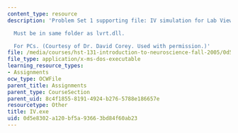 ```yaml
---
content_type: resource
description: 'Problem Set 1 supporting file: IV simulation for Lab View Run Time.

  Must be in same folder as lvrt.dll.

  For PCs. (Courtesy of Dr. David Corey. Used with permission.)'
file: /media/courses/hst-131-introduction-to-neuroscience-fall-2005/0d5e8302a120bf5a93663bd84f60ab23_IV.exe
file_type: application/x-ms-dos-executable
learning_resource_types:
- Assignments
ocw_type: OCWFile
parent_title: Assignments
parent_type: CourseSection
parent_uid: 8c4f1855-8191-4924-b276-5788e186657e
resourcetype: Other
title: IV.exe
uid: 0d5e8302-a120-bf5a-9366-3bd84f60ab23
---
```

